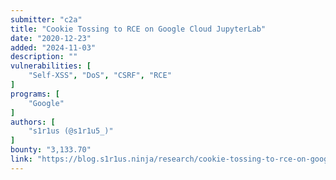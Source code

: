 ```yaml
---
submitter: "c2a"
title: "Cookie Tossing to RCE on Google Cloud JupyterLab"
date: "2020-12-23"
added: "2024-11-03"
description: ""
vulnerabilities: [
    "Self-XSS", "DoS", "CSRF", "RCE"
]
programs: [
    "Google"
]
authors: [
    "s1r1us (@s1r1u5_)"
]
bounty: "3,133.70"
link: "https://blog.s1r1us.ninja/research/cookie-tossing-to-rce-on-google-cloud-jupyter-notebooks"
---
```





